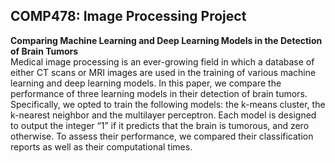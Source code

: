 ## COMP478: Image Processing Project
**Comparing Machine Learning and Deep Learning Models  in the Detection of Brain Tumors**
<br>
Medical image processing is an ever-growing field in which a database of either CT scans or MRI images are used in the training of various machine learning and deep learning models. In this paper, we compare the performance of three learning models in their detection of brain tumors. Specifically, we opted to train the following models: the k-means cluster, the k-nearest neighbor and the multilayer perceptron. Each model is designed to output the integer “1” if it predicts that the brain is tumorous, and zero otherwise. To assess their performance, we compared their classification reports as well as their computational times.
